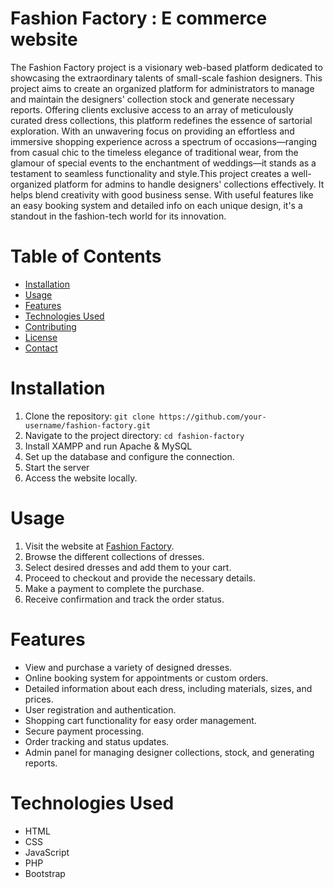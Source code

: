 # Fashion Factory : E commerce website
 The Fashion Factory project is a visionary web-based platform dedicated to showcasing the extraordinary talents of small-scale fashion designers. This project aims to create an organized platform for administrators to manage and maintain the designers' collection stock and generate necessary reports. Offering clients exclusive access to an array of meticulously curated dress collections, this platform redefines the essence of sartorial exploration. With an unwavering focus on providing an effortless and immersive shopping experience across a spectrum of occasions—ranging from casual chic to the timeless elegance of traditional wear, from the glamour of special events to the enchantment of weddings—it stands as a testament to seamless functionality and style.This project creates a well-organized platform for admins to handle designers' collections effectively. It helps blend creativity with good business sense. With useful features like an easy booking system and detailed info on each unique design, it's a standout in the fashion-tech world for its innovation.

# Table of Contents

- [Installation](#installation)
- [Usage](#usage)
- [Features](#features)
- [Technologies Used](#technologies-used)
- [Contributing](#contributing)
- [License](#license)
- [Contact](#contact)

# Installation

1. Clone the repository: `git clone https://github.com/your-username/fashion-factory.git`
2. Navigate to the project directory: `cd fashion-factory`
3. Install XAMPP and run Apache & MySQL 
4. Set up the database and configure the connection.
5. Start the server
6. Access the website locally. 

# Usage

1. Visit the website at [Fashion Factory](https://example.com).
2. Browse the different collections of dresses.
3. Select desired dresses and add them to your cart.
4. Proceed to checkout and provide the necessary details.
5. Make a payment to complete the purchase.
6. Receive confirmation and track the order status.

# Features

- View and purchase a variety of designed dresses.
- Online booking system for appointments or custom orders.
- Detailed information about each dress, including materials, sizes, and prices.
- User registration and authentication.
- Shopping cart functionality for easy order management.
- Secure payment processing.
- Order tracking and status updates.
- Admin panel for managing designer collections, stock, and generating reports.

# Technologies Used

- HTML
- CSS
- JavaScript
- PHP
- Bootstrap

